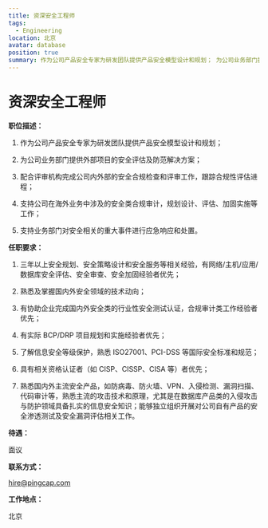 ```yaml
---
title: 资深安全工程师
tags:
  - Engineering
location: 北京
avatar: database
position: true
summary: 作为公司产品安全专家为研发团队提供产品安全模型设计和规划； 为公司业务部门提供外部项目的安全评估及防范解决方案； 配合评审机构完成公司内外部的安全合规检查和评审工作，跟踪合规性评估进程； 支持公司在海外业务中涉及的安全类合规审计，规划设计、评估、加固实施等工作； 支持业务部门对安全相关的重大事件进行应急响应和处置。
---
```



# 资深安全工程师

**职位描述：**

1. 作为公司产品安全专家为研发团队提供产品安全模型设计和规划；

2. 为公司业务部门提供外部项目的安全评估及防范解决方案；

3. 配合评审机构完成公司内外部的安全合规检查和评审工作，跟踪合规性评估进程；

4. 支持公司在海外业务中涉及的安全类合规审计，规划设计、评估、加固实施等工作；

5. 支持业务部门对安全相关的重大事件进行应急响应和处置。

**任职要求：**

1. 三年以上安全规划、安全策略设计和安全服务等相关经验，有网络/主机/应用/数据库安全评估、安全审查、安全加固经验者优先；

2. 熟悉及掌握国内外安全领域的技术动向；

3. 有协助企业完成国内外安全类的行业性安全测试认证，合规审计类工作经验者优先；

4. 有实际 BCP/DRP 项目规划和实施经验者优先；

5. 了解信息安全等级保护，熟悉 ISO27001、PCI-DSS 等国际安全标准和规范；

6. 具有相关资格认证者（如 CISP、CISSP、CISA 等）者优先；

7. 熟悉国内外主流安全产品，如防病毒、防火墙、VPN、入侵检测、漏洞扫描、代码审计等，熟悉主流的攻击技术和原理，尤其是在数据库产品类的入侵攻击与防护领域具备扎实的信息安全知识；能够独立组织开展对公司自有产品的安全渗透测试及安全漏洞评估相关工作。


**待遇：**

 面议

**联系方式：**

hire@pingcap.com

**工作地点：**

北京
